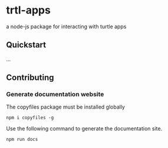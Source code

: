 # trtl-apps
a node-js package for interacting with turtle apps

## Quickstart

...

## Contributing

### Generate documentation website

The copyfiles package must be installed globally

`npm i copyfiles -g`

Use the following command to generate the documentation site.

`npm run docs`
